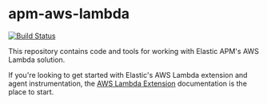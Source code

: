 # apm-aws-lambda

[![Build Status](https://apm-ci.elastic.co/buildStatus/icon?job=library%2Fapm-aws-lambda-mbp%2Fmain)](https://apm-ci.elastic.co/job/library/job/apm-aws-lambda-mbp/job/main/)

This repository contains code and tools for working with Elastic APM's AWS Lambda solution.  

If you're looking to get started with Elastic's AWS Lambda extension and agent instrumentation, the [AWS Lambda Extension](https://www.elastic.co/guide/en/apm/guide/current/aws-lambda-extension.html) documentation is the place to start. 

